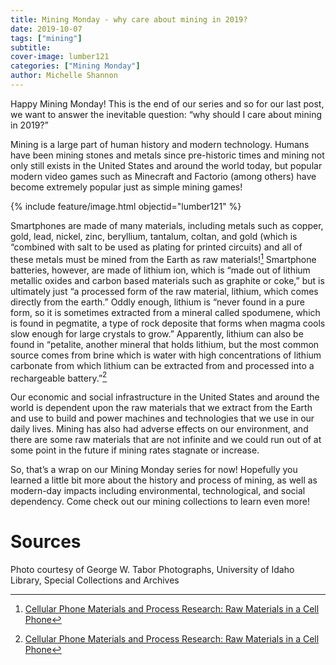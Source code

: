 ```yaml
---
title: Mining Monday - why care about mining in 2019?
date: 2019-10-07
tags: ["mining"]
subtitle: 
cover-image: lumber121
categories: ["Mining Monday"]
author: Michelle Shannon
---
```


Happy Mining Monday! This is the end of our series and so for our last post, we want to answer the inevitable question: “why should I care about mining in 2019?”

Mining is a large part of human history and modern technology. Humans have been mining stones and metals since pre-historic times and mining not only still exists in the United States and around the world today, but popular modern video games such as Minecraft and Factorio (among others) have become extremely popular just as simple mining games!

{% include feature/image.html objectid="lumber121" %}

Smartphones are made of many materials, including metals
such as copper, gold, lead, nickel, zinc, beryllium, tantalum, coltan, and gold
(which is “combined with salt to be used as plating for printed circuits) and
all of these metals must be mined from the Earth as raw materials![^1]
Smartphone batteries, however, are made of lithium ion, which is “made out of
lithium metallic oxides and carbon based materials such as graphite or coke,”
but is ultimately just “a processed form of the raw material, lithium, which
comes directly from the earth.” Oddly enough, lithium is “never found in a pure
form, so it is sometimes extracted from a mineral called spodumene, which is
found in pegmatite, a type of rock deposite that forms when magma cools slow
enough for large crystals to grow.” Apparently, lithium can also be found in
“petalite, another mineral that holds lithium, but the most common source comes
from brine which is water with high concentrations of lithium carbonate from
which lithium can be extracted from and processed into a rechargeable battery.”[^1]

Our economic and social infrastructure in the United States and around the world is dependent upon the raw materials that we extract from the Earth and use to build and power machines and technologies that we use in our daily lives. Mining has also had adverse effects on our environment, and there are some raw materials that are not infinite and we could run out of at some point in the future if mining rates stagnate or increase.

So, that’s a wrap on our Mining Monday series for now! Hopefully you learned a little bit more about the history and process of mining, as well as modern-day impacts including environmental, technological, and social dependency. Come check out our mining collections to learn even more!

# Sources

[^1]: [Cellular Phone Materials and Process Research: Raw Materials in a Cell Phone](http://www.designlife-cycle.com/cellphones)

Photo courtesy of George W. Tabor Photographs, University of Idaho Library, Special Collections and Archives

